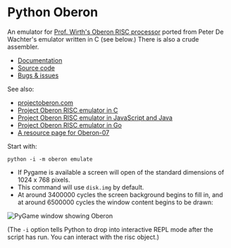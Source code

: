 Python Oberon
=============

An emulator for [Prof. Wirth's Oberon RISC processor](http://www.inf.ethz.ch/personal/wirth/ProjectOberon/)
ported from Peter De Wachter's emulator written in C (see below.)
There is also a crude assembler.

-  [Documentation](https://pythonoberon.readthedocs.io/en/latest/)
-  [Source code](https://git.sr.ht/~sforman/PythonOberon)
-  [Bugs & issues](https://todo.sr.ht/~sforman/python-oberon)


See also:

-  [projectoberon.com](http://projectoberon.com/)
-  [Project Oberon RISC emulator in C](https://github.com/pdewacht/oberon-risc-emu)
-  [Project Oberon RISC emulator in JavaScript and Java](http://schierlm.github.io/OberonEmulator/)
-  [Project Oberon RISC emulator in Go](https://github.com/fzipp/oberon)
-  [A resource page for Oberon-07](http://oberon07.com/)


Start with:

```
python -i -m oberon emulate
```

- If Pygame is available a screen will open of the standard dimensions of 1024 x 768 pixels.
- This command will use `disk.img` by default.
- At around 3400000 cycles the screen background begins to fill in, and at around 6500000 cycles the window content begins to be drawn:

![PyGame window showing Oberon](https://git.sr.ht/~sforman/PythonOberon/blob/master/Screenshot.png "PyGame window showing Oberon")

(The `-i` option tells Python to drop into interactive REPL mode after
the script has run.  You can interact with the risc object.)


